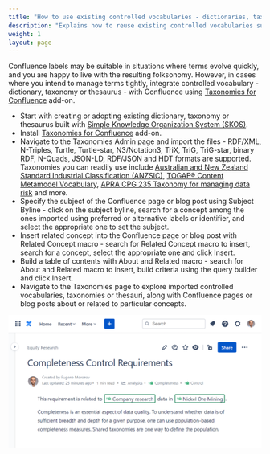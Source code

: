 ```yaml
---
title: "How to use existing controlled vocabularies - dictionaries, taxonomies or thesauri - with Confluence?"
description: "Explains how to reuse existing controlled vocabularies such as industry classification schemes, to tag and search for Confluence pages and blog posts."
weight: 1
layout: page
---
```


Confluence labels may be suitable in situations where terms evolve quickly, and you are happy to live with the resulting folksonomy. However, in cases where you intend to manage terms tightly, integrate controlled vocabulary - dictionary, taxonomy or thesaurus - with Confluence using [Taxonomies for Confluence](https://marketplace.atlassian.com/apps/1226218/taxonomies-for-confluence) add-on.

* Start with creating or adopting existing dictionary, taxonomy or thesaurus built with [Simple Knowledge Organization System (SKOS)](https://www.w3.org/2004/02/skos/).
* Install [Taxonomies for Confluence](https://marketplace.atlassian.com/apps/1226218/taxonomies-for-confluence) add-on.
* Navigate to the Taxonomies Admin page and import the files - RDF/XML, N-Triples, Turtle, Turtle-star, N3/Notation3, TriX, TriG, TriG-star, binary RDF, N-Quads, JSON-LD, RDF/JSON and HDT formats are supported. Taxonomies you can readily use include [Australian and New Zealand Standard Industrial Classification (ANZSIC)](https://github.com/cadmiumkitty/anzsic-taxonomy), [TOGAF® Content Metamodel Vocabulary](https://github.com/cadmiumkitty/togaf-content-metamodel-ontology), [APRA CPG 235 Taxonomy for managing data risk](https://github.com/cadmiumkitty/cpg235-taxonomy) and more.
* Specify the subject of the Confluence page or blog post using Subject Byline - click on the subject byline, search for a concept among the ones imported using preferred or alternative labels or identifier, and select the appropriate one to set the subject.
* Insert related concept into the Confluence page or blog post with Related Concept macro - search for Related Concept macro to insert, search for a concept, select the appropriate one and click Insert.
* Build a table of contents with About and Related macro - search for About and Related macro to insert, build criteria using the query builder and click Insert.
* Navigate to the Taxonomies page to explore imported controlled vocabularies, taxonomies or thesauri, along with Confluence pages or blog posts about or related to particular concepts.

![Using ANZSIC, APRA Data Quality Dimensions and custom investment capabilities taxonomy for human-readable documentation on Confluence](/images/tfc-faq/using-controlled-vocabulary-or-taxonomy-image.png "Using ANZSIC, APRA CPG 235 Data Quality Dimensions and custom investment capabilities taxonomy for human-readable data quality controls documentation on Confluence.")